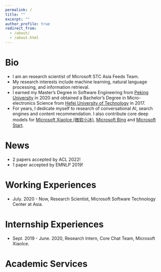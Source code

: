 ```yaml
---
permalink: /
title: ""
excerpt: ""
author_profile: true
redirect_from: 
  - /about/
  - /about.html
---
```


# Bio
* I am an research scientist of Microsoft STC Asia Feeds Team.
* My research interests include machine learning, natural language processing, and information retrieval.
* I earned my Master’s Degree in Software Engineering from [Peking University](https://www.pku.edu.cn/) in 2020 and obtained a Bachelor’s Degree in Micro-electronics Science from [Hefei University of Technology](https://www.hfut.edu.cn/) in 2017.
* For years, I dedicate myself to research of conversational AI, search engines and content recommendation.  I also contribute core deep models for [Microsoft XiaoIce (微软小冰)](https://www.xiaoice.com/), [Microsoft Bing](https://www.bing.com/?scope=web&mkt=en-US) and [Microsoft Start](https://www.msn.com/en-us/feed). 



# News
* 2 papers accepted by ACL 2022!
* 1 paper accepted by EMNLP 2019!

# Working Experiences
* July. 2020 - Now, Research Scientist, Microsoft Software Technology Center at Asia.

# Internship Experiences
* Sept. 2019 - June. 2020, Research Intern, Core Chat Team, Microsoft XiaoIce.

# Academic Services



